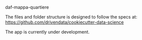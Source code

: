 daf-mappa-quartiere

The files and folder structure is designed to follow the specs at:
https://github.com/drivendata/cookiecutter-data-science

The app is currently under development.
